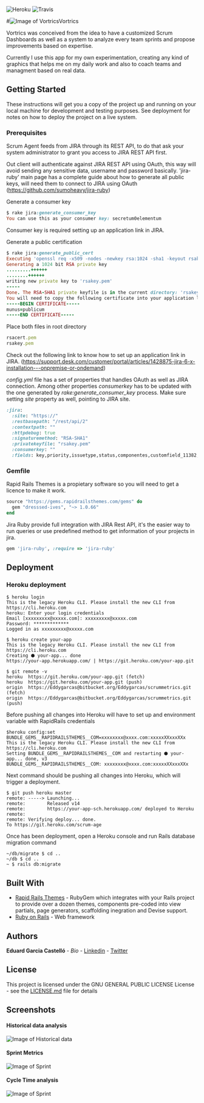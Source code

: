 ![Heroku](http://heroku-badges.herokuapp.com/?app=scrum-agent-sch&root=/)
![Travis](https://travis-ci.org/eddygarcas/AgentAgile.svg?branch=master)


#![Image of Vortrics](public/images/voardtrix_logo.png)Vortrics

Vortrics was conceived from the idea to have a customized Scrum Dashboards as well as a system to analyze every team sprints and propose improvements based on expertise.

Currently I use this app for my own experimentation, creating any kind of graphics that helps me on my daily work and also to coach teams and managment based on real data.

## Getting Started

These instructions will get you a copy of the project up and running on your local machine for development and testing purposes. See deployment for notes on how to deploy the project on a live system.

### Prerequisites

Scrum Agent feeds from JIRA through its REST API, to do that ask your system administrator to grant you access to JIRA REST API first.

Out client will authenticate against JIRA REST API using OAuth, this way will avoid sending any sensitive data, username and password basically. 'jira-ruby' main page has a complete guide about how to generate all public keys, will need them to connect to JIRA using OAuth (https://github.com/sumoheavy/jira-ruby)

Generate a consumer key
```ruby
$ rake jira:generate_consumer_key
You can use this as your consumer key: secretum0elementum
```
Consumer key is required setting up an application link in JIRA.

Generate a public certification
```ruby
$ rake jira:generate_public_cert
Executing 'openssl req -x509 -nodes -newkey rsa:1024 -sha1 -keyout rsakey.pem -out rsacert.pem'
Generating a 1024 bit RSA private key
.........++++++
........++++++
writing new private key to 'rsakey.pem'
-----
Done. The RSA-SHA1 private keyfile is in the current directory: 'rsakey.pem'.
You will need to copy the following certificate into your application link configuration in Jira:
-----BEGIN CERTIFICATE-----
munus=publicum
-----END CERTIFICATE-----
```
Place both files in root directory
```ruby
rsacert.pem
rsakey.pem
```

Check out the following link to know how to set up an application link in JIRA. (https://support.desk.com/customer/portal/articles/1428875-jira-6-x-installation---onpremise-or-ondemand)

*config.yml* file has a set of properties that handles OAuth as well as JIRA connection. Among other properties *consumerkey* has to be updated with the one generated by *rake:generate_consumer_key* process.
Make sure setting *site* property as well, pointing to JIRA site.
```ruby
:jira:
  :site: "https://"
  :restbasepath: "/rest/api/2"
  :contextpath: ""
  :httpdebug: true
  :signaturemethod: "RSA-SHA1"
  :privatekeyfile: "rsakey.pem"
  :consumerkey: ""
  :fields: key,priority,issuetype,status,componentes,customfield_11382,summary,customfield_11802,timeoriginalestimate,components,description,assignee,created,updated,resolutiondate
```
### Gemfile

Rapid Rails Themes is a propietary software so you will need to get a licence to make it work.
```ruby
source "https://gems.rapidrailsthemes.com/gems" do
  gem "dresssed-ives", "~> 1.0.66"
end
```

Jira Ruby provide full integration with JIRA Rest API, it's the easier way to run queries or use predefined method to get information of your projects in jira.
```ruby
gem 'jira-ruby', :require => 'jira-ruby'
```


## Deployment

### Heroku deployment

```console
$ heroku login
This is the legacy Heroku CLI. Please install the new CLI from https://cli.heroku.com
heroku: Enter your login credentials
Email [xxxxxxxxx@xxxxx.com]: xxxxxxxxx@xxxxx.com
Password: *************
Logged in as xxxxxxxxx@xxxxx.com

$ heroku create your-app
This is the legacy Heroku CLI. Please install the new CLI from https://cli.heroku.com
Creating ⬢ your-app... done
https://your-app.herokuapp.com/ | https://git.heroku.com/your-app.git

$ git remote -v
heroku  https://git.heroku.com/your-app.git (fetch)
heroku  https://git.heroku.com/your-app.git (push)
origin  https://Eddygarcas@bitbucket.org/Eddygarcas/scrummetrics.git (fetch)
origin  https://Eddygarcas@bitbucket.org/Eddygarcas/scrummetrics.git (push)
```

Before pushing all changes into Heroku will have to set up and environment variable with RapidRails credentials
```console
$heroku config:set BUNDLE_GEMS__RAPIDRAILSTHEMES__COM=xxxxxxxx@xxxx.com:xxxxxXXxxxXXx
This is the legacy Heroku CLI. Please install the new CLI from https://cli.heroku.com
Setting BUNDLE_GEMS__RAPIDRAILSTHEMES__COM and restarting ⬢ your-app... done, v3
BUNDLE_GEMS__RAPIDRAILSTHEMES__COM: xxxxxxxx@xxxx.com:xxxxxXXxxxXXx
```

Next command should be pushing all changes into Heroku, which will trigger a deployment.
```console
$ git push heroku master
remote: -----> Launching...
remote:        Released v14
remote:        https://your-app-sch.herokuapp.com/ deployed to Heroku
remote: 
remote: Verifying deploy... done.
To https://git.heroku.com/scrum-age
```
Once has been deployment, open a Heroku console and run Rails database migration command
```console
~/db/migrate $ cd ..
~/db $ cd ..
~ $ rails db:migrate
```

## Built With

* [Rapid Rails Themes](https://rapidrailsthemes.com/) - RubyGem which integrates with your Rails project to provide over a dozen themes, components pre-coded into view partials, page generators, scaffolding inegration and Devise support.
* [Ruby on Rails](https://rubyonrails.org/) - Web framework


## Authors

**Eduard Garcia Castelló** - *Bio* - [Linkedin](https://www.linkedin.com/in/eduard-garcia-castello/) - [Twitter](https://twitter.com/egarciacastello)

## License

This project is licensed under the GNU GENERAL PUBLIC LICENSE License - see the [LICENSE.md](LICENSE.md) file for details

## Screenshots
#### Historical data analysis
![Image of Historical data](public/images/screenshot_5.png)
#### Sprint Metrics
![Image of Sprint](public/images/screenshot_4.png)
#### Cycle Time analysis
![Image of Sprint](public/images/screenshot_3.png)

